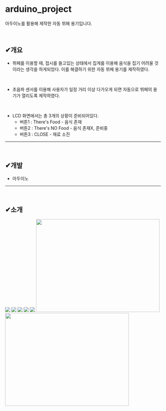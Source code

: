 # arduino_project
아두이노를 활용해 제작한 자동 뷔페 용기입니다. 

<br/>

## ✔개요
- 뷔페를 이용할 때, 접시를 들고있는 상태에서 집게를 이용해 음식을 집기 어려울 것이라는 생각을 하게되었다. 이를 해결하기 위한 자동 뷔페 용기를 제작하였다. 

<br/>

- 초음파 센서를 이용해 사용자가 일정 거리 이상 다가오게 되면 자동으로 뷔페의 용기가 열리도록 제작하였다.  

<br/>

- LCD 화면에서는 총 3개의 상황이 준비되어있다.  
  + 버튼1 : There's Food - 음식 존재
  + 버튼2 : There's NO Food - 음식 존재X, 준비중
  + 버튼3 : CLOSE - 재료 소진
***  
<br/> 

## ✔개발
- 아두이노
*** 
<br/> 

## ✔소개

<div>
<img src="https://user-images.githubusercontent.com/52669844/229454609-276ccb5b-06d9-449a-b2e6-c360e3451c8d.png"  />
<img src="https://user-images.githubusercontent.com/52669844/229454851-115fc556-b4ba-4e07-87df-c5686636f9b4.png"  />
<img src="https://user-images.githubusercontent.com/52669844/229454962-dce17365-b7ad-46d9-bd3e-5fe02b20d03c.png"  />
<img src="https://user-images.githubusercontent.com/52669844/229455059-4e9cbdd9-2f6c-4d5a-a757-60c7ade3be7c.png"  />
<img src="https://user-images.githubusercontent.com/52669844/229455189-2a505392-23fe-47ff-a5de-4d4a4c0b371a.png"  />
<img src="https://user-images.githubusercontent.com/52669844/207298105-5efd0145-6fca-4cf6-8a74-15b867fa1da9.jpg"  width = "400" height="300"/>
<img src="https://user-images.githubusercontent.com/52669844/207298129-aa2f410d-6390-4162-8e42-443b925769ce.jpg"  width = "400" height="300"/>
</div>
